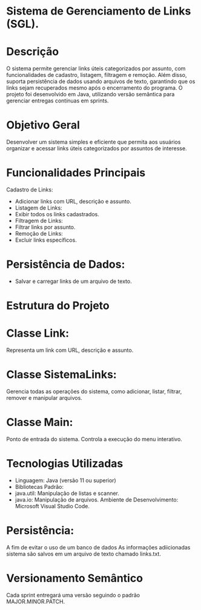 # Sistema de Gerenciamento de Links (SGL).
# Descrição
O sistema permite gerenciar links úteis categorizados por assunto, com funcionalidades de cadastro, listagem, filtragem e remoção. Além disso, suporta persistência de dados usando arquivos de texto, garantindo que os links sejam recuperados mesmo após o encerramento do programa.
O projeto foi desenvolvido em Java, utilizando versão semântica para gerenciar entregas contínuas em sprints.
# Objetivo Geral
Desenvolver um sistema simples e eficiente que permita aos usuários organizar e acessar links úteis categorizados por assuntos de interesse.
# Funcionalidades Principais
Cadastro de Links:
* Adicionar links com URL, descrição e assunto.
* Listagem de Links:
* Exibir todos os links cadastrados.
* Filtragem de Links:
* Filtrar links por assunto.
* Remoção de Links:
* Excluir links específicos.
# Persistência de Dados:
* Salvar e carregar links de um arquivo de texto.
# Estrutura do Projeto
# Classe Link:
Representa um link com URL, descrição e assunto.
# Classe SistemaLinks:
Gerencia todas as operações do sistema, como adicionar, listar, filtrar, remover e manipular arquivos.
# Classe Main:
Ponto de entrada do sistema.
Controla a execução do menu interativo.
# Tecnologias Utilizadas
* Linguagem: Java (versão 11 ou superior)
* Bibliotecas Padrão:
* java.util: Manipulação de listas e scanner.
* java.io: Manipulação de arquivos.
Ambiente de Desenvolvimento:
Microsoft Visual Studio Code.
# Persistência:
A fim de evitar o uso de um banco de dados As informações adiicionadas sistema são salvos em um arquivo de texto chamado links.txt.
# Versionamento Semântico
Cada sprint entregará uma versão seguindo o padrão MAJOR.MINOR.PATCH.
